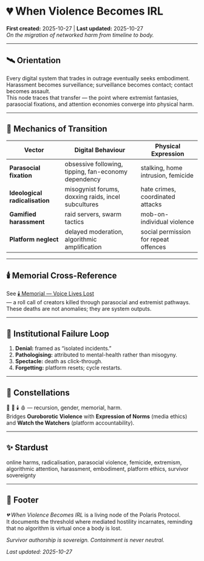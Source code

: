 # 💔 When Violence Becomes IRL  
**First created:** 2025-10-27 | **Last updated:** 2025-10-27  
*On the migration of networked harm from timeline to body.*

---

## 🛰️ Orientation  
Every digital system that trades in outrage eventually seeks embodiment.  
Harassment becomes surveillance; surveillance becomes contact; contact becomes assault.  
This node traces that transfer — the point where extremist fantasies, parasocial fixations, and attention economies converge into physical harm.

---

## 🐅 Mechanics of Transition  

| Vector | Digital Behaviour | Physical Expression |
|--------|-------------------|--------------------|
| **Parasocial fixation** | obsessive following, tipping, fan-economy dependency | stalking, home intrusion, femicide |
| **Ideological radicalisation** | misogynist forums, doxxing raids, incel subcultures | hate crimes, coordinated attacks |
| **Gamified harassment** | raid servers, swarm tactics | mob-on-individual violence |
| **Platform neglect** | delayed moderation, algorithmic amplification | social permission for repeat offences |

---

## 🕯️ Memorial Cross-Reference  
See [🕯️ Memorial — Voice Lives Lost](./🕯️_memorial_voice_lives_lost.md)  
— a roll call of creators killed through parasocial and extremist pathways.  
These deaths are not anomalies; they are system outputs.

---

## 🧠 Institutional Failure Loop  
1. **Denial:** framed as “isolated incidents.”  
2. **Pathologising:** attributed to mental-health rather than misogyny.  
3. **Spectacle:** death as click-through.  
4. **Forgetting:** platform resets; cycle restarts.

---

## 🌌 Constellations  
🐍 💋 🕯️ 🩸 — recursion, gender, memorial, harm.  
Bridges **Ouroborotic Violence** with **Expression of Norms** (media ethics) and **Watch the Watchers** (platform accountability).

---

## ✨ Stardust  
online harms, radicalisation, parasocial violence, femicide, extremism, algorithmic attention, harassment, embodiment, platform ethics, survivor sovereignty  

---

## 🏮 Footer  
*💔 When Violence Becomes IRL* is a living node of the Polaris Protocol.  
It documents the threshold where mediated hostility incarnates, reminding that no algorithm is virtual once a body is lost.  

*Survivor authorship is sovereign. Containment is never neutral.*  

_Last updated: 2025-10-27_
